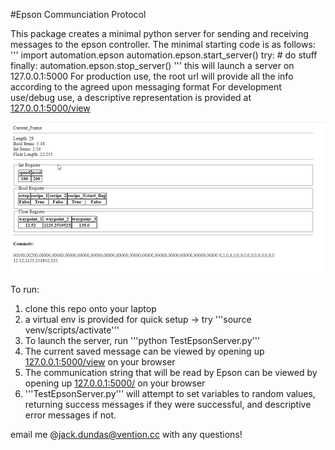 #Epson Communciation Protocol

This package creates a minimal python server for sending and receiving messages to the epson controller. 
The minimal starting code is as follows:
'''
import automation.epson
automation.epson.start_server()
try:
    # do stuff
finally:
    automation.epson.stop_server()
'''
this will launch a server on 127.0.0.1:5000
For production use, the root url will  provide all the info according to the agreed upon messaging format
For development use/debug use, a descriptive representation is provided at [127.0.0.1:5000/view](http://127.0.0.1:5000/view)

![alt text](https://github.com/jack-dundas/EpsonComms/blob/master/DebugView.png?raw=true)

To run:
1. clone this repo onto your laptop
1. a virtual env is provided for quick setup -> try '''source venv/scripts/activate'''
1. To launch the server, run '''python TestEpsonServer.py'''
1. The current saved message can be viewed by opening up [127.0.0.1:5000/view](http://127.0.0.1:5000/view) on your browser
1. The communication string that will be read by Epson can be viewed by opening up [127.0.0.1:5000/](http://127.0.0.1:5000/) on your browser
1. '''TestEpsonServer.py''' will attempt to set variables to random values, returning success messages if they were successful, and descriptive error messages if not. 



email me @jack.dundas@vention.cc with any questions!